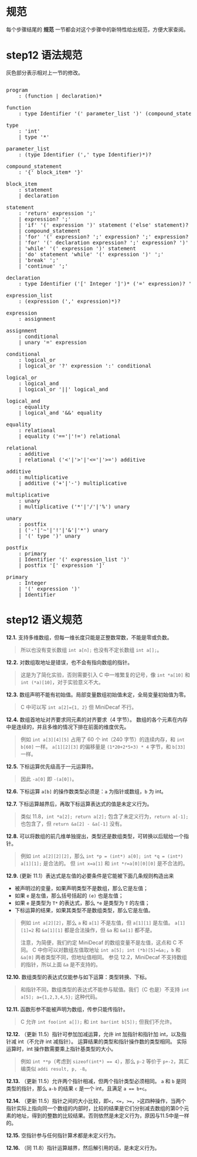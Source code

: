 # 规范
每个步骤结尾的 **规范** 一节都会对这个步骤中的新特性给出规范，方便大家查阅。

# step12 语法规范
灰色部分表示相对上一节的修改。
<pre id='vimCodeElement'>
<code></code>
<span class="SpecRuleStart">program</span>
<span class="SpecRuleIndicator">    :</span> <span class="SpecOperator">(</span><span class="SpecRule">function</span> <span class="SpecOperator">|</span> <span class="SpecRule">declaration</span><span class="SpecOperator">)*</span>

<span class="SpecRuleStart">function</span>
<span class="SpecRuleIndicator">    :</span> <span class="SpecRule">type</span> <span class="SpecToken">Identifier</span> <span class="SpecToken">'('</span> <span class="SpecRule">parameter_list</span> <span class="SpecToken">')'</span> <span class="SpecOperator">(</span><span class="SpecRule">compound_statement</span> <span class="SpecOperator">|</span> <span class="SpecToken">';'</span><span class="SpecOperator">)</span>

<span class="SpecRuleStart">type</span>
<span class="SpecRuleIndicator">    :</span> <span class="SpecToken">'int'</span>
<span class="SpecRuleIndicator">    |</span> <span class="SpecRule">type</span> <span class="SpecToken">'*'</span>

<span class="SpecRuleStart">parameter_list</span>
<span class="SpecRuleIndicator">    :</span> <span class="SpecOperator">(</span><span class="SpecRule">type</span> <span class="SpecToken">Identifier</span> <span class="SpecOperator">(</span><span class="SpecToken">','</span> <span class="SpecRule">type</span> <span class="SpecToken">Identifier</span><span class="SpecOperator">)*)?</span>

<span class="SpecRuleStart">compound_statement</span>
<span class="SpecRuleIndicator">    :</span> <span class="SpecToken">'{'</span> <span class="SpecRule">block_item</span><span class="SpecOperator">*</span> <span class="SpecToken">'}'</span>

<span class="SpecRuleStart">block_item</span>
<span class="SpecRuleIndicator">    :</span> <span class="SpecRule">statement</span>
<span class="SpecRuleIndicator">    |</span> <span class="SpecRule">declaration</span>

<span class="SpecRuleStart">statement</span>
<span class="SpecRuleIndicator">    :</span> <span class="SpecToken">'return'</span> <span class="SpecRule">expression</span> <span class="SpecToken">';'</span>
<span class="SpecRuleIndicator">    |</span> <span class="SpecRule">expression</span><span class="SpecOperator">?</span> <span class="SpecToken">';'</span>
<span class="SpecRuleIndicator">    |</span> <span class="SpecToken">'if'</span> <span class="SpecToken">'('</span> <span class="SpecRule">expression</span> <span class="SpecToken">')'</span> <span class="SpecRule">statement</span> <span class="SpecOperator">(</span><span class="SpecToken">'else'</span> <span class="SpecRule">statement</span><span class="SpecOperator">)?</span>
<span class="SpecRuleIndicator">    |</span> <span class="SpecRule">compound_statement</span>
<span class="SpecRuleIndicator">    |</span> <span class="SpecToken">'for'</span> <span class="SpecToken">'('</span> <span class="SpecRule">expression</span><span class="SpecOperator">?</span> <span class="SpecToken">';'</span> <span class="SpecRule">expression</span><span class="SpecOperator">?</span> <span class="SpecToken">';'</span> <span class="SpecRule">expression</span><span class="SpecOperator">?</span> <span class="SpecToken">')'</span> <span class="SpecRule">statement</span>
<span class="SpecRuleIndicator">    |</span> <span class="SpecToken">'for'</span> <span class="SpecToken">'('</span> <span class="SpecRule">declaration</span> <span class="SpecRule">expression</span><span class="SpecOperator">?</span> <span class="SpecToken">';'</span> <span class="SpecRule">expression</span><span class="SpecOperator">?</span> <span class="SpecToken">')'</span> <span class="SpecRule">statement</span>
<span class="SpecRuleIndicator">    |</span> <span class="SpecToken">'while'</span> <span class="SpecToken">'('</span> <span class="SpecRule">expression</span> <span class="SpecToken">')'</span> <span class="SpecRule">statement</span>
<span class="SpecRuleIndicator">    |</span> <span class="SpecToken">'do'</span> <span class="SpecRule">statement</span> <span class="SpecToken">'while'</span> <span class="SpecToken">'('</span> <span class="SpecRule">expression</span> <span class="SpecToken">')'</span> <span class="SpecToken">';'</span>
<span class="SpecRuleIndicator">    |</span> <span class="SpecToken">'break'</span> <span class="SpecToken">';'</span>
<span class="SpecRuleIndicator">    |</span> <span class="SpecToken">'continue'</span> <span class="SpecToken">';'</span>

<span class="SpecRuleStart">declaration</span>
<div class="changed"><span class="SpecRuleIndicator">    :</span> <span class="SpecRule">type</span> <span class="SpecToken">Identifier</span> <span class="SpecOperator">(</span><span class="SpecToken">'['</span> <span class="SpecToken">Integer</span> <span class="SpecToken">']'</span><span class="SpecOperator">)*</span> <span class="SpecOperator">(</span><span class="SpecToken">'='</span> <span class="SpecRule">expression</span><span class="SpecOperator">)?</span> <span class="SpecToken">';'</span>
</div>
<span class="SpecRuleStart">expression_list</span>
<span class="SpecRuleIndicator">    :</span> <span class="SpecOperator">(</span><span class="SpecRule">expression</span> <span class="SpecOperator">(</span><span class="SpecToken">','</span> <span class="SpecRule">expression</span><span class="SpecOperator">)*)?</span>

<span class="SpecRuleStart">expression</span>
<span class="SpecRuleIndicator">    :</span> <span class="SpecRule">assignment</span>

<span class="SpecRuleStart">assignment</span>
<span class="SpecRuleIndicator">    :</span> <span class="SpecRule">conditional</span>
<span class="SpecRuleIndicator">    |</span> <span class="SpecRule">unary</span> <span class="SpecToken">'='</span> <span class="SpecRule">expression</span>

<span class="SpecRuleStart">conditional</span>
<span class="SpecRuleIndicator">    :</span> <span class="SpecRule">logical_or</span>
<span class="SpecRuleIndicator">    |</span> <span class="SpecRule">logical_or</span> <span class="SpecToken">'?'</span> <span class="SpecRule">expression</span> <span class="SpecToken">':'</span> <span class="SpecRule">conditional</span>

<span class="SpecRuleStart">logical_or</span>
<span class="SpecRuleIndicator">    :</span> <span class="SpecRule">logical_and</span>
<span class="SpecRuleIndicator">    |</span> <span class="SpecRule">logical_or</span> <span class="SpecToken">'||'</span> <span class="SpecRule">logical_and</span>

<span class="SpecRuleStart">logical_and</span>
<span class="SpecRuleIndicator">    :</span> <span class="SpecRule">equality</span>
<span class="SpecRuleIndicator">    |</span> <span class="SpecRule">logical_and</span> <span class="SpecToken">'&amp;&amp;'</span> <span class="SpecRule">equality</span>

<span class="SpecRuleStart">equality</span>
<span class="SpecRuleIndicator">    :</span> <span class="SpecRule">relational</span>
<span class="SpecRuleIndicator">    |</span> <span class="SpecRule">equality</span> <span class="SpecOperator">(</span><span class="SpecToken">'=='</span><span class="SpecOperator">|</span><span class="SpecToken">'!='</span><span class="SpecOperator">)</span> <span class="SpecRule">relational</span>

<span class="SpecRuleStart">relational</span>
<span class="SpecRuleIndicator">    :</span> <span class="SpecRule">additive</span>
<span class="SpecRuleIndicator">    |</span> <span class="SpecRule">relational</span> <span class="SpecOperator">(</span><span class="SpecToken">'&lt;'</span><span class="SpecOperator">|</span><span class="SpecToken">'&gt;'</span><span class="SpecOperator">|</span><span class="SpecToken">'&lt;='</span><span class="SpecOperator">|</span><span class="SpecToken">'&gt;='</span><span class="SpecOperator">)</span> <span class="SpecRule">additive</span>

<span class="SpecRuleStart">additive</span>
<span class="SpecRuleIndicator">    :</span> <span class="SpecRule">multiplicative</span>
<span class="SpecRuleIndicator">    |</span> <span class="SpecRule">additive</span> <span class="SpecOperator">(</span><span class="SpecToken">'+'</span><span class="SpecOperator">|</span><span class="SpecToken">'-'</span><span class="SpecOperator">)</span> <span class="SpecRule">multiplicative</span>

<span class="SpecRuleStart">multiplicative</span>
<span class="SpecRuleIndicator">    :</span> <span class="SpecRule">unary</span>
<span class="SpecRuleIndicator">    |</span> <span class="SpecRule">multiplicative</span> <span class="SpecOperator">(</span><span class="SpecToken">'*'</span><span class="SpecOperator">|</span><span class="SpecToken">'/'</span><span class="SpecOperator">|</span><span class="SpecToken">'%'</span><span class="SpecOperator">)</span> <span class="SpecRule">unary</span>

<span class="SpecRuleStart">unary</span>
<span class="SpecRuleIndicator">    :</span> <span class="SpecRule">postfix</span>
<span class="SpecRuleIndicator">    |</span> <span class="SpecOperator">(</span><span class="SpecToken">'-'</span><span class="SpecOperator">|</span><span class="SpecToken">'~'</span><span class="SpecOperator">|</span><span class="SpecToken">'!'</span><span class="SpecOperator">|</span><span class="SpecToken">'&amp;'</span><span class="SpecOperator">|</span><span class="SpecToken">'*'</span><span class="SpecOperator">)</span> <span class="SpecRule">unary</span>
<span class="SpecRuleIndicator">    |</span> <span class="SpecToken">'('</span> <span class="SpecRule">type</span> <span class="SpecToken">')'</span> <span class="SpecRule">unary</span>

<span class="SpecRuleStart">postfix</span>
<span class="SpecRuleIndicator">    :</span> <span class="SpecRule">primary</span>
<span class="SpecRuleIndicator">    |</span> <span class="SpecToken">Identifier</span> <span class="SpecToken">'('</span> <span class="SpecRule">expression_list</span> <span class="SpecToken">')'</span>
<div class="changed"><span class="SpecRuleIndicator">    |</span> <span class="SpecRule">postfix</span> <span class="SpecToken">'['</span> <span class="SpecRule">expression</span> <span class="SpecToken">']'</span>
</div>
<span class="SpecRuleStart">primary</span>
<span class="SpecRuleIndicator">    :</span> <span class="SpecToken">Integer</span>
<span class="SpecRuleIndicator">    |</span> <span class="SpecToken">'('</span> <span class="SpecRule">expression</span> <span class="SpecToken">')'</span>
<span class="SpecRuleIndicator">    |</span> <span class="SpecToken">Identifier</span>
</pre>

# step12 语义规范
**12.1.** 支持多维数组，但每一维长度只能是正整数常数，不能是零或负数。
> 所以也没有变长数组 `int a[n];` 也没有不定长数组 `int a[];`。

**12.2.** 对数组取地址是错误，也不会有指向数组的指针。
> 这是为了简化实验，否则需要引入 C 中一堆繁复的记号，像 `int *a[10]` 和 `int (*a)[10]`，对于实验意义不大。

**12.3.** 数组声明不能有初始值。局部变量数组初始值未定，全局变量初始值为零。
> C 中可以写 `int a[2]={1, 2}` 但 MiniDecaf 不行。

**12.4.** 数组首地址对齐要求同元素的对齐要求（4 字节）。
    数组的各个元素在内存中是连续的，并且多维的情况下排在前面的维度优先。
> 例如 `int a[3][4][5]` 占用了 60 个 int（240 字节）的连续内存，和 `int b[60]` 一样。
> `a[1][2][3]` 的偏移量是 `(1*20+2*5+3) * 4` 字节，和 `b[33]` 一样。

**12.5.** 下标运算优先级高于一元运算符。
> 因此 `-a[0]` 即 `-(a[0])`。

**12.6.** 下标运算 `a[b]` 的操作数类型必须是：`a` 为指针或数组，`b` 为 int。

**12.7.** 下标运算越界后，再取下标运算表达式的值是未定义行为。
> 类似 11.8，`int *a[2]; return a[2];` 包含了未定义行为，`return a[-1];` 也包含了，但 `return &a[2] - &a[-1]` 没有。

**12.8.** 可以将数组的前几维单独提出，类型还是数组类型，可转换以后赋给一个指针。
> 例如 `int a[2][2][2]`，那么 `int *p = (int*) a[0]; int *q = (int*) a[1][1];` 是合法的。
> 但 `int x=a[1]` 和 `int *r=a[0][0][0]` 是不合法的。

**12.9.** (更新 11.1）表达式是左值的必要条件是它能被下面几条规则构造出来
* 被声明过的变量，如果声明类型不是数组，那么它是左值；
* 如果 `e` 是左值，那么括号括起的 `(e)` 也是左值；
* 如果 `e` 是类型为 `T*` 的表达式，那么 `*e` 是类型为 `T` 的左值；
* 下标运算的结果，如果其类型不是数组类型，那么它是左值。
> 例如 `int a[2][2]`，那么 `a` 和 `a[1]` 不是左值，但 `a[1][1]` 是左值。
> `a[1][1]=2` 和 `&a[1][1]` 都是合法操作，但 `&a` 和 `&a[1]` 都不是。
>
> 注意，为简便，我们约定 MiniDecaf 的数组变量不是左值，这点和 C 不同。
> C 中你可以对数组左值取地址 `int a[5]; int (*b)[5]=&a;`，`b` 和 `&a[0]` 两者类型不同，但地址值相同。
> 参见 12.2，MiniDecaf 不支持数组的指针，所以上面 `&a` 是不支持的。

**12.10.** 数组类型的表达式仅能参与如下运算：类型转换、下标。
> 和指针不同，数组类型的表达式不能参与赋值。我们（C 也是）不支持 `int a[5]; a={1,2,3,4,5};` 这种代码。

**12.11.** 函数形参不能被声明为数组，传参只能传指针。
> C 允许 `int foo(int a[]);` 和 `int bar(int b[5]);` 但我们不允许。

**12.12.** （更新 11.5）指针可参加加减运算，允许 int 加指针和指针加 int，以及指针减 int（不允许 int 减指针）。
    运算结果的类型和指针操作数的类型相同。
    实际运算时，int 操作数需要乘上指针基类型的大小。
> 例如 `int **p`（考虑到 `sizeof(int*) == 4`），那么 `p-2` 等价于 `p+-2`，其汇编类似 `addi result, p, -8`。

**12.13.** （更新 11.5）允许两个指针相减，但两个指针类型必须相同。
    `a` 和 `b` 是同类型的指针，那么 `a-b` 的结果 `c` 是一个 int，且满足 `a == b+c`。

**12.14.** （更新 11.5）指针之间的大小比较，即`<`，`<=`，`>=`，`>`这四种操作，当两个指针实际上指向同一个数组的内部时，比较的结果是它们分别减去数组的第0个元素的地址，得到的整数的比较结果。否则依然是未定义行为，原因与11.5中是一样的。

**12.15.** 空指针参与任何指针算术都是未定义行为。

**12.16.** （同 11.8）指针运算越界，然后解引用的话，是未定义行为。
